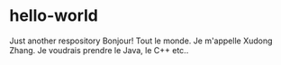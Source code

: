 # hello-world
Just another respository
Bonjour! Tout le monde.
Je m'appelle Xudong Zhang. 
Je voudrais prendre le Java, le C++ etc..
